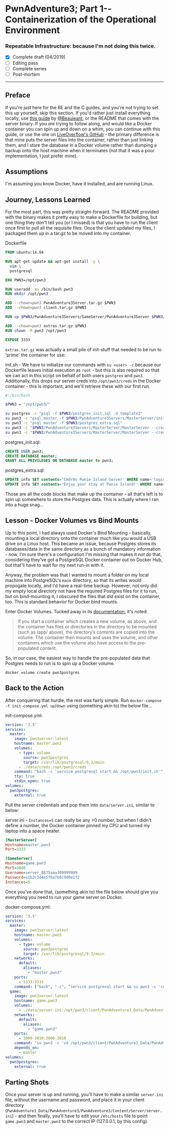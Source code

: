 # PwnAdventure3; Part 1--Containerization of the Operational Environment
### Repeatable Infrastructure: because I'm not doing this twice.
- [x] Complete draft (04/2019)
- [ ] Editing pass
- [ ] Complete series
- [ ] Post-mortem
---

## Preface

If you're just here for the RE and the C guides, and you're not trying to set this up yourself, skip this section.  If you'd rather just install everything locally, use [this guide](https://github.com/beaujeant/PwnAdventure3/blob/master/INSTALL-server.md) by [@Beaujeant](https://twitter.com/Beaujeant), or the README that comes with the server binary.  If you _are_ trying to follow along, and would like a Docker container you can spin up and down on a whim, you can continue with this guide, or use the one on [LiveOverflow's GitHub](https://github.com/LiveOverflow/PwnAdventure3) - the primary difference is that mine puts the server files into the container, rather than just linking them, and I store the database in a Docker volume rather than dumping a backup onto the host machine when it terminates (not that it was a poor implementation, I just prefer mine).

## Assumptions

I'm assuming you know Docker, have it installed, and are running Linux.

## Journey, Lessons Learned

For the most part, this was pretty straight-forward.  The README provided with the binary makes it pretty easy to make a Dockerfile for building, but one thing they don't tell you (or I missed) is that you have to run the client once first to pull all the requisite files.  Once the client updated my files, I packaged them up in a tar.gz to be moved into my container.

Dockerfile
```dockerfile
FROM ubuntu:14.04

RUN apt-get update && apt-get install -y \
  vim \
  postgresql

ENV PWN3=/opt/pwn3

RUN useradd -ms /bin/bash pwn3
RUN mkdir /opt/pwn3

ADD --chown=pwn3 PwnAdventure3Server.tar.gz $PWN3
ADD --chown=pwn3 client.tar.gz $PWN3

RUN cp $PWN3/PwnAdventure3Servers/GameServer/PwnAdventure3Server $PWN3/client/PwnAdventure3_Data/PwnAdventure3/PwnAdventure3/Binaries/Linux/

ADD --chown=pwn3 extras.tar.gz $PWN3
RUN chown -R pwn3 /opt/pwn3

EXPOSE 3333
```

`extras.tar.gz` was actually a small pile of init-stuff that needed to be run to 'prime' the container for use:

init<span>.</span>sh - We have to initialize our commands with `su <user> -c` because our Dockerfile leaves initial execution as `root` - but this is also required so that we can act in this script on behalf of both users `postgres` and `pwn3`.  Additionally, this drops our server creds into `/opt/pwn3/creds` in the Docker container - this is important, and we'll retrieve these with our first run.
```sh
#!/bin/bash

$PWN3 = "/opt/pwn3/"

su postgres -c "psql -f $PWN3/postgres_init.sql -d template1"
su pwn3 -c "psql master -f $PWN3/PwnAdventure3Servers/MasterServer/initdb.sql"
su pwn3 -c "psql master -f $PWN3/postgres_extra.sql"
su pwn3 -c "$PWN3/PwnAdventure3Servers/MasterServer/MasterServer --create-server-account >> $PWN3/creds"
su pwn3 -c "$PWN3/PwnAdventure3Servers/MasterServer/MasterServer --create-admin-team Admin >> $PWN3/creds"
```
postgres_init.sql:
```sql
CREATE USER pwn3;
CREATE DATABASE master;
GRANT ALL PRIVILEGES ON DATABASE master to pwn3;
```
postgres_extra.sql:
```sql
UPDATE info SET contents='Cmdr0s Pwnie Island Server' WHERE name='login_title';
UPDATE info SET contents='Enjoy your stay at Pwnie Island!' WHERE name='login_text';
```

Those are all the code blocks that make up the container - all that's left is to spin up somewhere to store the Postgres data.  This is actually where I ran into a huge snag...

## Lesson - Docker Volumes vs Bind Mounts

Up to this point, I had always used Docker's Bind Mounting - basically, mounting a local directory onto the container much like you would a USB drive on a Linux host.  This became an issue, because Postgres stores its databases/data in the same directory as a bunch of mandatory information - now, I'm sure there's a configuration I'm missing that makes it _not_ do that, considering they've got a PostgreSQL Docker container out on Docker Hub, but that'll have to wait for my next run-in with it.

Anyway, the problem was that I wanted to mount a folder on my local machine into PostgreSQL's `main` directory, so that its writes would propogate locally, and I'd have a real-time backup.  However, not only did my empty local directory not have the required Postgres files for it to run, but on bind-mounting it, I obscured the files that _did_ exist on the container, too.  This is standard behavior for Docker bind mounts.

Enter Docker Volumes.  Tucked away in its [documentation](https://docs.docker.com/storage/volumes/#populate-a-volume-using-a-container), it's noted:

>If you start a container which creates a new volume, as above, and the container has files or directories in the directory to be mounted (such as /app/ above), the directory’s contents are copied into the volume. The container then mounts and uses the volume, and other containers which use the volume also have access to the pre-populated content.

So, in our case, the easiest way to handle the pre-populated data that Postgres needs to run is to spin up a Docker volume.

`docker volume create pwn3postgres`

## Back to the Action

After conquering that hurdle, the rest was fairly simple.  Run `docker-compose -f init-compose.yml up`/`down` using (something akin to) the below file...

init-compose.yml:
```yaml
version: '3.5'
services: 
  master:
    image: pwn3server:latest
    hostname: master.pwn3
    volumes:
      - type: volume
        source: pwn3postgres
        target: /var/lib/postgresql/9.3/main
      - ./data/creds:/opt/pwn3/creds
    command: "bash -c 'service postgresql start && /opt/pwn3/init.sh'"
    tty: true
    stdin_open: true
volumes:
  pwn3postgres:
    external: true
```

Pull the server credentials and pop them into `data/server.ini`, similar to below:

server.ini - `Instances=5` can really be any >0 number, but when I didn't define a number, the Docker container pinned my CPU and turned my laptop into a space heater.
```ini
[MasterServer]
Hostname=master.pwn3
Port=3333

[GameServer]
Hostname=game.pwn3
Port=3000
Username=server_8675aaa309999999
Password=a1b2c3d4e5f6a7b8c9d0e1f2
Instances=5
```

Once you've done that, (something akin to) the file below should give you everything you need to run your game server on Docker.

docker-compose.yml:
```yaml
version: '3.5'
services: 
  master:
    image: pwn3server:latest
    hostname: master.pwn3
    volumes:
      - type: volume
        source: pwn3postgres
        target: /var/lib/postgresql/9.3/main
    networks:
      default:
        aliases:
          - "master.pwn3"
    ports:
      - 3333:3333
    command: ["bash", "-c", "service postgresql start && su pwn3 -c 'cd /opt/pwn3/PwnAdventure3Servers/MasterServer && ./MasterServer'"]
  game:
    image: pwn3server:latest
    hostname: game.pwn3
    volumes:
      - ./data/server.ini:/opt/pwn3/client/PwnAdventure3_Data/PwnAdventure3/PwnAdventure3/Content/Server/server.ini
    networks:
      default:
        aliases:
          - "game.pwn3"
    ports:
      - 3000-3010:3000-3010
    command: "su pwn3 -c 'cd /opt/pwn3/client/PwnAdventure3_Data/PwnAdventure3/PwnAdventure3/Binaries/Linux && ./PwnAdventure3Server'"
    depends_on:
      - master
volumes:
  pwn3postgres:
    external: true
```

## Parting Shots

Once your server is up and running, you'll have to make a similar `server.ini` file, without the username and password, and place it in your client directory (`PwnAdventure3_Data/PwnAdventure3/PwnAdventure3/Content/Server/server.ini`) - and then finally, you'll have to edit your `/etc/hosts` file to point `game.pwn3` and `master.pwn3` to the correct IP (127.0.0.1, by this config).